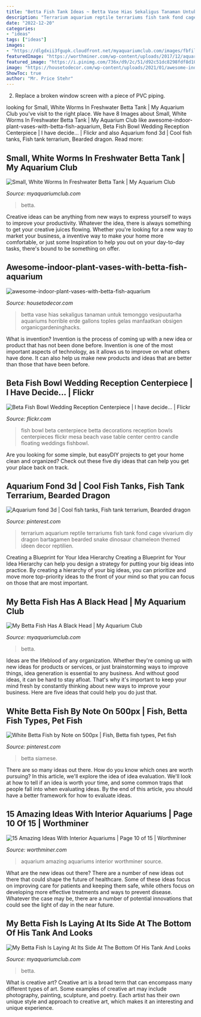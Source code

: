 ```yaml
---
title: "Betta Fish Tank Ideas ~ Betta Vase Hias Sekaligus Tanaman Untuk Temonggo Vesipuutarha Aquariums Horrible Erde Gallons Toples Gelas Manfaatkan Obsigen Organicgardeninghacks"
description: "Terrarium aquarium reptile terrariums fish tank fond cage vivarium diy dragon bartagamen bearded snake dinosaur chameleon themed ideen decor reptilien"
date: "2022-12-20"
categories:
- "ideas"
tags: ["ideas"]
images:
- "https://dlgdxii3fgupk.cloudfront.net/myaquariumclub.com/images/fbfiles/images/B648E564-C78B-4D0E-86EB-B003AF19DDB9-x7pxdav21v_v_1566971572.jpeg"
featuredImage: "https://worthminer.com/wp-content/uploads/2017/12/aquarium-10.jpg"
featured_image: "https://i.pinimg.com/736x/d9/2c/51/d92c51dc8298fdf8d10fc36c6b21042a.jpg"
image: "https://housetodecor.com/wp-content/uploads/2021/01/awesome-indoor-plant-vases-with-betta-fish-aquarium.jpg"
ShowToc: true
author: "Mr. Price Stehr"
---
```



2. Replace a broken window screen with a piece of PVC piping.

	

		
looking for Small, White Worms In Freshwater Betta Tank | My Aquarium Club you've visit to the right place. We have 8 Images about Small, White Worms In Freshwater Betta Tank | My Aquarium Club like awesome-indoor-plant-vases-with-betta-fish-aquarium, Beta Fish Bowl Wedding Reception Centerpiece | I have decide… | Flickr and also Aquarium fond 3d | Cool fish tanks, Fish tank terrarium, Bearded dragon. Read more:
		
    
## Small, White Worms In Freshwater Betta Tank | My Aquarium Club

<img loading=lazy src="https://dlgdxii3fgupk.cloudfront.net/myaquariumclub.com/images/fbfiles/images/625w/0C07BD3E-9894-4C66-99D8-517EAFC7BC99-56l8y0ubar_v_1550333314.jpeg" onerror="this.onerror=null;this.src='https://tse1.mm.bing.net/th?id=OIP.xuxkGb56fCjKZgnc9QfJ6wHaNL&amp;pid=15.1';" alt="Small, White Worms In Freshwater Betta Tank | My Aquarium Club">

_Source: myaquariumclub.com_

>betta. 

	

Creative ideas can be anything from new ways to express yourself to ways to improve your productivity. Whatever the idea, there is always something to get your creative juices flowing. Whether you're looking for a new way to market your business, a inventive way to make your home more comfortable, or just some Inspiration to help you out on your day-to-day tasks, there's bound to be something on offer.

    
## Awesome-indoor-plant-vases-with-betta-fish-aquarium

<img loading=lazy src="https://housetodecor.com/wp-content/uploads/2021/01/awesome-indoor-plant-vases-with-betta-fish-aquarium.jpg" onerror="this.onerror=null;this.src='https://tse1.mm.bing.net/th?id=OIP.sk1nGtP52cqonuTzo0fD0AHaNK&amp;pid=15.1';" alt="awesome-indoor-plant-vases-with-betta-fish-aquarium">

_Source: housetodecor.com_

>betta vase hias sekaligus tanaman untuk temonggo vesipuutarha aquariums horrible erde gallons toples gelas manfaatkan obsigen organicgardeninghacks. 

	

What is invention?
Invention is the process of coming up with a new idea or product that has not been done before. Invention is one of the most important aspects of technology, as it allows us to improve on what others have done. It can also help us make new products and ideas that are better than those that have been before.

    
## Beta Fish Bowl Wedding Reception Centerpiece | I Have Decide… | Flickr

<img loading=lazy src="https://c2.staticflickr.com/4/3099/2490875616_832af23b64_b.jpg" onerror="this.onerror=null;this.src='https://tse1.mm.bing.net/th?id=OIP.xkl9x_EdpgJRHfYuwIRYzAHaK1&amp;pid=15.1';" alt="Beta Fish Bowl Wedding Reception Centerpiece | I have decide… | Flickr">

_Source: flickr.com_

>fish bowl beta centerpiece betta decorations reception bowls centerpieces flickr mesa beach vase table center centro candle floating weddings fishbowl. 

	

Are you looking for some simple, but easyDIY projects to get your home clean and organized? Check out these five diy ideas that can help you get your place back on track.

    
## Aquarium Fond 3d | Cool Fish Tanks, Fish Tank Terrarium, Bearded Dragon

<img loading=lazy src="https://i.pinimg.com/736x/d9/2c/51/d92c51dc8298fdf8d10fc36c6b21042a.jpg" onerror="this.onerror=null;this.src='https://tse3.mm.bing.net/th?id=OIP.x4CjV1DUaAcapf332ecDDgHaJ3&amp;pid=15.1';" alt="Aquarium fond 3d | Cool fish tanks, Fish tank terrarium, Bearded dragon">

_Source: pinterest.com_

>terrarium aquarium reptile terrariums fish tank fond cage vivarium diy dragon bartagamen bearded snake dinosaur chameleon themed ideen decor reptilien. 

	

Creating a Blueprint for Your Idea Hierarchy
Creating a Blueprint for Your Idea Hierarchy can help you design a strategy for putting your big ideas into practice. By creating a hierarchy of your big ideas, you can prioritize and move more top-priority ideas to the front of your mind so that you can focus on those that are most important.

    
## My Betta Fish Has A Black Head | My Aquarium Club

<img loading=lazy src="https://dlgdxii3fgupk.cloudfront.net/myaquariumclub.com/images/fbfiles/images/828w/5BEC00EC-C0F0-4038-BE75-5E996D55487F-g9vdgmp7fm_v_1520586749.jpeg" onerror="this.onerror=null;this.src='https://tse4.mm.bing.net/th?id=OIP.BGyv2O_499Ys_TE8mLJKigHaGc&amp;pid=15.1';" alt="My Betta Fish Has A Black Head | My Aquarium Club">

_Source: myaquariumclub.com_

>betta. 

	

Ideas are the lifeblood of any organization. Whether they're coming up with new ideas for products or services, or just brainstorming ways to improve things, idea generation is essential to any business. And without good ideas, it can be hard to stay afloat. That's why it's important to keep your mind fresh by constantly thinking about new ways to improve your business. Here are five ideas that could help you do just that.

    
## White Betta Fish By Note On 500px | Fish, Betta Fish Types, Pet Fish

<img loading=lazy src="https://i.pinimg.com/736x/7d/ea/ed/7deaedde020839cca92743b702b6f7d0.jpg" onerror="this.onerror=null;this.src='https://tse1.mm.bing.net/th?id=OIP.4zSN2tmnL0D6scQOj9CSugHaKX&amp;pid=15.1';" alt="White Betta Fish by Note on 500px | Fish, Betta fish types, Pet fish">

_Source: pinterest.com_

>betta siamese. 

	

There are so many ideas out there. How do you know which ones are worth pursuing? In this article, we'll explore the idea of idea evaluation. We'll look at how to tell if an idea is worth your time, and some common traps that people fall into when evaluating ideas. By the end of this article, you should have a better framework for how to evaluate ideas.

    
## 15 Amazing Ideas With Interior Aquariums | Page 10 Of 15 | Worthminer

<img loading=lazy src="https://worthminer.com/wp-content/uploads/2017/12/aquarium-10.jpg" onerror="this.onerror=null;this.src='https://tse1.mm.bing.net/th?id=OIP.siLimFr_VfT91IIY31TFaAHaLH&amp;pid=15.1';" alt="15 Amazing Ideas With Interior Aquariums | Page 10 of 15 | Worthminer">

_Source: worthminer.com_

>aquarium amazing aquariums interior worthminer source. 

	

What are the new ideas out there?
There are a number of new ideas out there that could shape the future of healthcare. Some of these ideas focus on improving care for patients and keeping them safe, while others focus on developing more effective treatments and ways to prevent disease. Whatever the case may be, there are a number of potential innovations that could see the light of day in the near future.

    
## My Betta Fish Is Laying At Its Side At The Bottom Of His Tank And Looks

<img loading=lazy src="https://dlgdxii3fgupk.cloudfront.net/myaquariumclub.com/images/fbfiles/images/B648E564-C78B-4D0E-86EB-B003AF19DDB9-x7pxdav21v_v_1566971572.jpeg" onerror="this.onerror=null;this.src='https://tse2.mm.bing.net/th?id=OIP.XWTu5LWavMjsA0b_WAZi0AHaJ4&amp;pid=15.1';" alt="My Betta Fish Is Laying At Its Side At The Bottom Of His Tank And Looks">

_Source: myaquariumclub.com_

>betta. 

	

What is creative art?
Creative art is a broad term that can encompass many different types of art. Some examples of creative art may include photography, painting, sculpture, and poetry. Each artist has their own unique style and approach to creative art, which makes it an interesting and unique experience.

